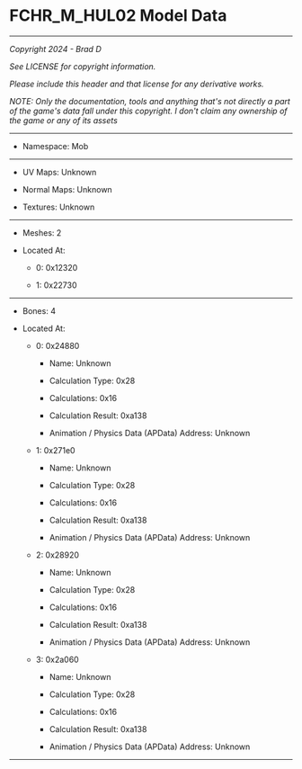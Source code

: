 # FCHR_M_HUL02 Model Data

---

*Copyright 2024 - Brad D*

*See LICENSE for copyright information.*

*Please include this header and that license for any derivative works.*

*NOTE: Only the documentation, tools and anything that's not directly a part of the game's data fall under this copyright. I don't claim any ownership of the game or any of its assets*

---

* Namespace: Mob

---

* UV Maps: Unknown

* Normal Maps: Unknown

* Textures: Unknown

---

* Meshes: 2

* Located At:

  * 0: 0x12320

  * 1: 0x22730

---

* Bones: 4

* Located At:

  * 0: 0x24880

    * Name: Unknown

    * Calculation Type: 0x28

    * Calculations: 0x16

    * Calculation Result: 0xa138

    * Animation / Physics Data (APData) Address: Unknown

  * 1: 0x271e0

    * Name: Unknown

    * Calculation Type: 0x28

    * Calculations: 0x16

    * Calculation Result: 0xa138

    * Animation / Physics Data (APData) Address: Unknown

  * 2: 0x28920

    * Name: Unknown

    * Calculation Type: 0x28

    * Calculations: 0x16

    * Calculation Result: 0xa138

    * Animation / Physics Data (APData) Address: Unknown

  * 3: 0x2a060

    * Name: Unknown

    * Calculation Type: 0x28

    * Calculations: 0x16

    * Calculation Result: 0xa138

    * Animation / Physics Data (APData) Address: Unknown

---


